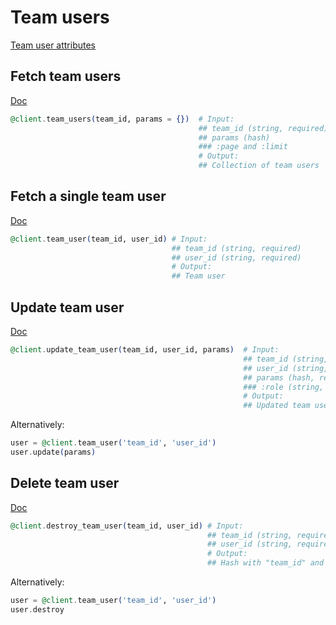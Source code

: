 # Team users

[Team user attributes](https://app.lokalise.com/api2docs/curl/#object-team-users)

## Fetch team users

[Doc](https://app.lokalise.com/api2docs/curl/#transition-list-all-team-users-get)

```elixir
@client.team_users(team_id, params = {})  # Input:
                                          ## team_id (string, required)
                                          ## params (hash)
                                          ### :page and :limit
                                          # Output:
                                          ## Collection of team users
```

## Fetch a single team user

[Doc](https://app.lokalise.com/api2docs/curl/#transition-retrieve-a-team-user-get)

```elixir
@client.team_user(team_id, user_id) # Input:
                                    ## team_id (string, required)
                                    ## user_id (string, required)
                                    # Output:
                                    ## Team user
```

## Update team user

[Doc](https://app.lokalise.com/api2docs/curl/#transition-update-a-team-user-put)

```elixir
@client.update_team_user(team_id, user_id, params)  # Input:
                                                    ## team_id (string, required)
                                                    ## user_id (string, required)
                                                    ## params (hash, required):
                                                    ### :role (string, required) - :owner, :admin, or :member
                                                    # Output:
                                                    ## Updated team user
```

Alternatively:

```elixir
user = @client.team_user('team_id', 'user_id')
user.update(params)
```

## Delete team user

[Doc](https://app.lokalise.com/api2docs/curl/#transition-delete-a-team-user-delete)

```elixir
@client.destroy_team_user(team_id, user_id) # Input:
                                            ## team_id (string, required)
                                            ## user_id (string, required)
                                            # Output:
                                            ## Hash with "team_id" and "team_user_deleted" set to "true"
```

Alternatively:

```elixir
user = @client.team_user('team_id', 'user_id')
user.destroy
```
